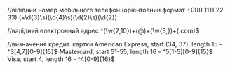 //вілідний номер мобільного телефон (орієнтовний формат +000 1111 22 33)
(\+\d{3}\s)(\d{4}\s)(\d{2}\s)(\d{2})

//валідний електронний адрес
^(\w{2,10})+(\@)+(\w{3,})+(\.com)$

//визначення кредит. картки 
American Express, start (34, 37), length 15     -   ^3[4,7][0-9]{15}$
Mastercard, start 51-55, length 16              -   ^5[1-5][0-9]{15}$
Visa, start 4, length 16                        -   ^4[0-9]{16}$


